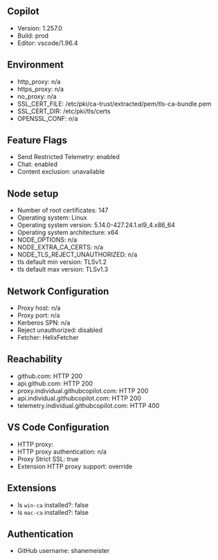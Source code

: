 ## Copilot

- Version: 1.257.0
- Build: prod
- Editor: vscode/1.96.4

## Environment

- http_proxy: n/a
- https_proxy: n/a
- no_proxy: n/a
- SSL_CERT_FILE: /etc/pki/ca-trust/extracted/pem/tls-ca-bundle.pem
- SSL_CERT_DIR: /etc/pki/tls/certs
- OPENSSL_CONF: n/a

## Feature Flags

- Send Restricted Telemetry: enabled
- Chat: enabled
- Content exclusion: unavailable

## Node setup

- Number of root certificates: 147
- Operating system: Linux
- Operating system version: 5.14.0-427.24.1.el9_4.x86_64
- Operating system architecture: x64
- NODE_OPTIONS: n/a
- NODE_EXTRA_CA_CERTS: n/a
- NODE_TLS_REJECT_UNAUTHORIZED: n/a
- tls default min version: TLSv1.2
- tls default max version: TLSv1.3

## Network Configuration

- Proxy host: n/a
- Proxy port: n/a
- Kerberos SPN: n/a
- Reject unauthorized: disabled
- Fetcher: HelixFetcher

## Reachability

- github.com: HTTP 200
- api.github.com: HTTP 200
- proxy.individual.githubcopilot.com: HTTP 200
- api.individual.githubcopilot.com: HTTP 200
- telemetry.individual.githubcopilot.com: HTTP 400

## VS Code Configuration

- HTTP proxy: 
- HTTP proxy authentication: n/a
- Proxy Strict SSL: true
- Extension HTTP proxy support: override

## Extensions

- Is `win-ca` installed?: false
- Is `mac-ca` installed?: false

## Authentication

- GitHub username: shanemeister
